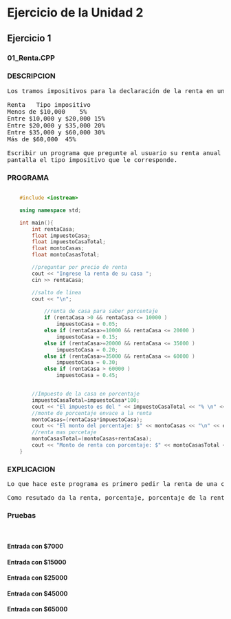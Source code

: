 # Ejercicio de la Unidad 2

## Ejercicio 1

### 01_Renta.CPP

### DESCRIPCION


<pre>Los tramos impositivos para la declaración de la renta en un determinado país son los siguientes:

Renta	Tipo impositivo
Menos de $10,000	5%
Entre $10,000 y $20,000	15%
Entre $20,000 y $35,000	20%
Entre $35,000 y $60,000	30%
Más de $60,000	45%

Escribir un programa que pregunte al usuario su renta anual y muestre por 
pantalla el tipo impositivo que le corresponde. 
</pre>


### PROGRAMA

```C++

    #include <iostream>

    using namespace std;

    int main(){
        int rentaCasa;
        float impuestoCasa;
        float impuestoCasaTotal;
        float montoCasas;
        float montoCasasTotal;

        //preguntar por precio de renta 
        cout << "Ingrese la renta de su casa ";
        cin >> rentaCasa;

        //salto de linea
        cout << "\n";

            //renta de casa para saber porcentaje
            if (rentaCasa >0 && rentaCasa <= 10000 )
                impuestoCasa = 0.05;
            else if (rentaCasa>=10000 && rentaCasa <= 20000 )
                impuestoCasa = 0.15;
            else if (rentaCasa>=20000 && rentaCasa <= 35000 )
                impuestoCasa = 0.20;
            else if (rentaCasa>=35000 && rentaCasa <= 60000 )
                impuestoCasa = 0.30;
            else if (rentaCasa > 60000 )
                impuestoCasa = 0.45;


        //Impuesto de la casa en porcentaje
        impuestoCasaTotal=impuestoCasa*100;
        cout << "El impuesto es del " << impuestoCasaTotal << "% \n" << endl;
        //monte de porcentaje envace a la renta
        montoCasas=(rentaCasa*impuestoCasa);
        cout << "El monto del porcentaje: $" << montoCasas << "\n" << endl;
        //renta mas porcetaje 
        montoCasasTotal=(montoCasas+rentaCasa);
        cout << "Monto de renta con porcentaje: $" << montoCasasTotal << "\n" << endl;
    }
```

### EXPLICACION

<pre>
Lo que hace este programa es primero pedir la renta de una casa despues evaluar en que rango esta el precio dado por el usuario y asi con unos if anidados poder determinar cual sera su respectivo porcentaje .

Como resutado da la renta, porcentaje, porcentaje de la renta y suma de la renta y el porcentaje de renta.
</pre>

### Pruebas
<br>

#### Entrada con $7000

#### Entrada con $15000

#### Entrada con $25000

#### Entrada con $45000

#### Entrada con $65000